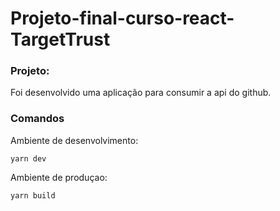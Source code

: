 # Projeto-final-curso-react-TargetTrust

### Projeto:
Foi desenvolvido uma aplicação para consumir a api do github.

### Comandos

Ambiente de desenvolvimento:
```
yarn dev
```
Ambiente de produçao:

```
yarn build
```
